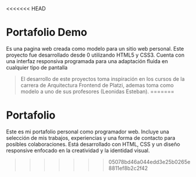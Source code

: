 <<<<<<< HEAD
# Portafolio Demo

Es una pagina web creada como modelo para un sitio web personal. Este proyecto fue desarrollado desde 0 utilizando HTML5 y CSS3. Cuenta con una interfaz responsiva programada para una adaptación fluida en cualquier tipo de pantalla

> El desarrollo de este proyectos toma inspiración en los cursos de la carrera de Arquitectura Frontend de Platzi, ademas toma como modelo a uno de sus profesores (Leonidas Esteban).
=======
# Portafolio
Este es mi portafolio personal como programador web. Incluye una selección de mis trabajos, experiencias y una forma de contacto para posibles colaboraciones. Está desarrollado con HTML, CSS y un diseño responsive enfocado en la creatividad y la identidad visual.
>>>>>>> 05078bd46a044edd3e25b0265e8811ef8b2c2f42
